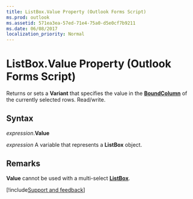 ```yaml
---
title: ListBox.Value Property (Outlook Forms Script)
ms.prod: outlook
ms.assetid: 571ea3ea-57ed-71e4-75a0-d5e0cf7b9211
ms.date: 06/08/2017
localization_priority: Normal
---
```



# ListBox.Value Property (Outlook Forms Script)

Returns or sets a **Variant** that specifies the value in the **[BoundColumn](Outlook.listbox.boundcolumn.md)** of the currently selected rows. Read/write.


## Syntax

_expression_.**Value**

_expression_ A variable that represents a **ListBox** object.


## Remarks

 **Value** cannot be used with a multi-select **[ListBox](Outlook.listbox.md)**.

[!include[Support and feedback](~/includes/feedback-boilerplate.md)]